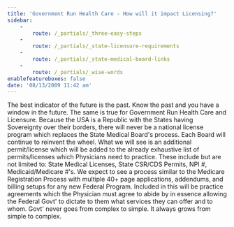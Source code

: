 ```yaml
---
title: 'Government Run Health Care - How will it impact Licensing?'
sidebar:
    -
        route: /_partials/_three-easy-steps
    -
        route: /_partials/_state-licensure-requirements
    -
        route: /_partials/_state-medical-board-links
    -
        route: /_partials/_wise-words
enablefeatureboxes: false
date: '08/13/2009 11:42 am'
---
```


<p>The best indicator of the future is the past. Know the past and you have a window in the future. The same is true for Government Run Health Care and Licensure. Because the USA is a Republic with the States having Sovereignty over their borders, there will never be a national license program which replaces the State Medical Board's process. Each Board will continue to reinvent the wheel. What we will see is an additional permit/license which will be added to the already exhaustive list of permits/licenses which Physicians need to practice. These include but are not limited to: State Medical Licenses, State CSR/CDS Permits, NPI #, Medicaid/Medicare #'s. We expect to see a process similar to the Medicare Registration Process with multiple 40+ page applications, addendums, and billing setups for any new Federal Program. Included in this will be practice agreements which the Physician must agree to abide by in essence allowing the Federal Govt' to dictate to them what services they can offer and to whom. Govt' never goes from complex to simple. It always grows from simple to complex.</p>